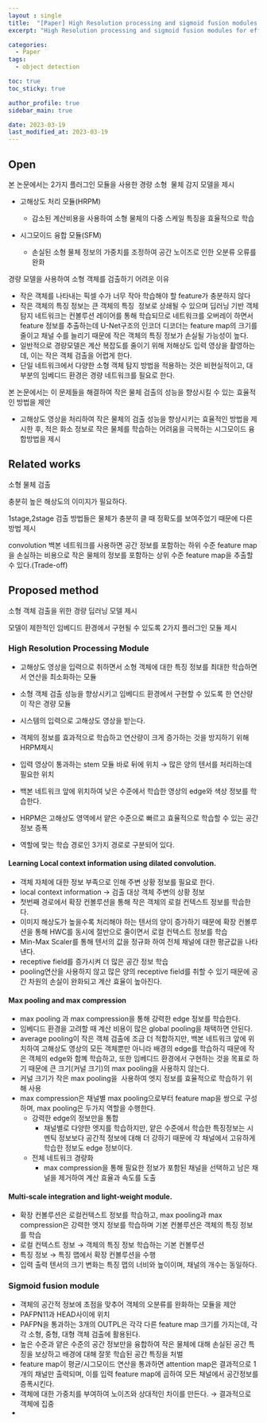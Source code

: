 ```yaml
---
layout : single
title:  "[Paper] High Resolution processing and sigmoid fusion modules for efficient detection of small objects in an embedded system"
excerpt: "High Resolution processing and sigmoid fusion modules for efficient detection of small objects in an embedded system 논문 정리"

categories:
  - Paper
tags:
  - object detection

toc: true
toc_sticky: true

author_profile: true
sidebar_main: true

date: 2023-03-19
last_modified_at: 2023-03-19
---
```


## Open

본 논문에서는 2가지 플러그인 모듈을 사용한 경량 소형  물체 감지 모델을 제시

- 고해상도 처리 모듈(HRPM)
    - 감소된 계산비용을 사용하여 소형 물체의 다중 스케일 특징을 효율적으로 학습

- 시그모이드 융합 모듈(SFM)
    - 손실된 소형 물체 정보의 가중치를 조정하여 공간 노이즈로 인한 오분류 오류를 완화

  

경량 모델을 사용하여 소형 객체를 검출하기 어려운 이유

- 작은 객체를 나타내는 픽셀 수가 너무 작아 학습해야 할 feature가 충분하지 않다
- 작은 객체의 특징 정보는 큰 객체의 특징  정보로 상쇄될 수 있으며 딥러닝 기반 객체 탐지 네트워크는 컨볼루션 레이어를 통해 학습되므로 네트워크를 오버레이 하면서 feature 정보를 추출하는데 U-Net구조의 인코더 디코더는 feature map의 크기를 줄이고 채널 수를 늘리기 때문에 작은 객체의 특징 정보가 손실될 가능성이 높다.
- 일반적으로 경량모델은 계산 복잡도를 줄이기 위해 저해상도 입력 영상을 촬영하는데, 이는 작은 객체 검출을 어렵게 한다.
- 단일 네트워크에서 다양한 소형 객체 탐지 방법을 적용하는 것은 비현실적이고, 대부분의 임베디드 환경은 경량 네트워크를 필요로 한다.

  

본 논문에서는 이 문제들을 해결하여 작은 물체 검출의 성능을 향상시킬 수 있는 효율적인 방법을 제안

- 고해상도 영상을 처리하여 작은 물체의 검출 성능을 향상시키는 효율적인 방법을 제시한 후, 적은 화소 정보로 작은 물체를 학습하는 어려움을 극복하는 시그모이드 융합방법을 제시

  

## Related works

소형 물체 검출

충분히 높은 해상도의 이미지가 필요하다.

1stage,2stage 검출 방법들은 물체가 충분히 클 때 정확도를 보여주었기 때문에 다른 방법 제시

convolution 백본 네트워크를 사용하면 공간 정보를 포함하는 하위 수준 feature map을 손실하는 비용으로 작은 물체의 정보를 포함하는 상위 수준 feature map을 추출할 수 있다.(Trade-off)

  

## Proposed method

소형 객체 검출을 위한 경량 딥러닝 모델 제시

모델이 제한적인 임베디드 환경에서 구현될 수 있도록 2가지 플러그인 모듈 제시

  

### High Resolution Processing Module

- 고해상도 영상을 입력으로 취하면서 소형 객체에 대한 특징 정보를 최대한 학습하면서 연산을 최소화하는 모듈
- 소형 객체 검출 성능을 향상시키고 임베디드 환경에서 구현할 수 있도록 한 연산량이 작은 경량 모듈

  

- 시스템의 입력으로 고해상도 영상을 받는다.
- 객체의 정보를 효과적으로 학습하고 연산량이 크게 증가하는 것을 방지하기 위해 HRPM제시
- 입력 영상이 통과하는 stem 모듈 바로 뒤에 위치 → 많은 양의 텐서를 처리하는데 필요한 위치
- 백본 네트워크 앞에 위치하여 낮은 수준에서 학습한 영상의 edge와 색상 정보를 학습한다.
- HRPM은 고해상도 영역에서 얕은 수준으로 빠르고 효율적으로 학습할 수 있는 공간 정보 증폭
- 역할에 맞는 학습 경로인 3가지 경로로 구분되어 있다.

  

#### Learning Local context information using dilated convolution.

- 객체 자체에 대한 정보 부족으로 인해 주변 상황 정보를 필요로 한다.
- local context information → 검출 대상 객체 주변의 상황 정보
- 첫번째 경로에서 확장 컨볼루션을 통해 작은 객체의 로컬 컨텍스트 정보를 학습한다.
- 이미지 해상도가 높을수록 처리해야 하는 텐서의 양이 증가하기 때문에 확장 컨볼루션을 통해 HWC를 동시에 절반으로 줄이면서 로컬 컨텍스트 정보를 학습
- Min-Max Scaler를 통해 텐서의 값을 정규화 하여 전체 채널에 대한 평균값을 나타낸다.
- receptive field를 증가시켜 더 많은 공간 정보 학습
- pooling연산을 사용하지 않고 많은 양의 receptive field를 취할 수 있기 때문에 공간 차원의 손실이 완화되고 계산 효율이 높아진다.

  

#### Max pooling and max compression

- max pooling 과 max compression을 통해 강력한 edge 정보를 학습한다.
- 임베디드 환경을 고려할 때 계산 비용이 많은 global pooling을 채택하면 안된다.
- average pooling이 작은 객체 검출에 조금 더 적합하지만, 백본 네트워크 앞에 위치하여 고해상도 영상의 모든 객체뿐만 아니라 배경의 edge를 학습하긱 때문에 작은 객체의 edge와 함꼐 학습하고, 또한 임베디드 환경에서 구현하는 것을 목표로 하기 때문에 큰 크기(커널 크기)의 max pooling을 사용하지 않는다.
- 커널 크기가 작은 max pooling을  사용하여 엣지 정보를 효율적으로 학습하기 위해 사용
- max compression은 채널별 max pooling으로부터 feature map을 쌍으로 구성하며, max pooling은 두가지 역할을 수행한다.
    - 강력한 edge의 정보만을 통합
        - 채널별로 다양한 엣지를 학습하지만, 얕은 수준에서 학습한 특징정보는 시멘틱 정보보다 공간적 정보에 대해 더 강하기 때문에 각 채널에서 고유하게 학습한 정보도 edge 정보이다.
    - 전체 네트워크 경량화
        - max compression을 통해 필요한 정보가 포함된 채널을 선택하고 남은 채널을 제거하여 계산 효율과 속도를 도출

  

#### Multi‐scale integration and light‐weight module.

- 확장 컨볼루션은 로컬컨텍스트 정보를 학습하고, max pooling과 max compression은 강력한 엣지 정보를 학습하며 기본 컨볼루션은 객체의 특징 정보를 학습
- 로컬 컨텍스트 정보 → 객체의 특징 정보 학습하는 기본 컨볼루션
- 특징 정보 → 특징 맵에서 확장 컨볼루션을 수행
- 입력 출력 텐서의 크기 변화는 특징 맵의 너비와 높이이며, 채널의 개수는 동일하다.

  

### Sigmoid fusion module

- 객체의 공간적 정보에 초점을 맞추어 객체의 오분류를 완화하는 모듈을 제안
- PAFPN11과 HEAD사이에 위치
- PAFPN을 통과하는 3개의 OUTPL은 각각 다른 feature map 크기를 가지는데, 각각 소형, 중형, 대형 객체 검출에 활용된다.
- 높은 수준과 얕은 수준의 공간 정보만을 융합하여 작은 물체에 대해 손실된 공간 특징을 보상하고 배경에 대해 잘못 학습된 공간 특징을 처벌
- feature map이 평균/시그모이드 연산을 통과하면 attention map은 결과적으로 1개의 채널만 출력되며, 이를 입력 feature map에 곱하여 모든 채널에서 공간정보를 증폭시킨다.
- 객체에 대한 가중치를 부여하여 노이즈와 상대적인 차이를 만든다. → 결과적으로 객체에 집중
-